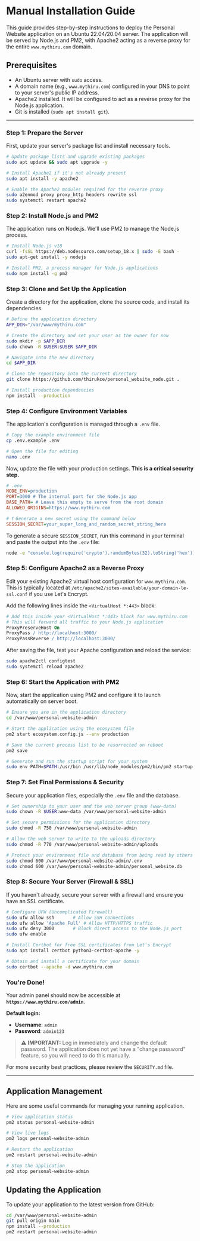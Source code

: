 # Manual Installation Guide

This guide provides step-by-step instructions to deploy the Personal Website application on an Ubuntu 22.04/20.04 server. The application will be served by Node.js and PM2, with Apache2 acting as a reverse proxy for the entire `www.mythiru.com` domain.

## Prerequisites

*   An Ubuntu server with `sudo` access.
*   A domain name (e.g., `www.mythiru.com`) configured in your DNS to point to your server's public IP address.
*   Apache2 installed. It will be configured to act as a reverse proxy for the Node.js application.
*   Git is installed (`sudo apt install git`).

---

### Step 1: Prepare the Server

First, update your server's package list and install necessary tools.

```bash
# Update package lists and upgrade existing packages
sudo apt update && sudo apt upgrade -y

# Install Apache2 if it's not already present
sudo apt install -y apache2

# Enable the Apache2 modules required for the reverse proxy
sudo a2enmod proxy proxy_http headers rewrite ssl
sudo systemctl restart apache2
```

### Step 2: Install Node.js and PM2

The application runs on Node.js. We'll use PM2 to manage the Node.js process.

```bash
# Install Node.js v18
curl -fsSL https://deb.nodesource.com/setup_18.x | sudo -E bash -
sudo apt-get install -y nodejs

# Install PM2, a process manager for Node.js applications
sudo npm install -g pm2
```

### Step 3: Clone and Set Up the Application

Create a directory for the application, clone the source code, and install its dependencies.

```bash
# Define the application directory
APP_DIR="/var/www/mythiru.com"

# Create the directory and set your user as the owner for now
sudo mkdir -p $APP_DIR
sudo chown -R $USER:$USER $APP_DIR

# Navigate into the new directory
cd $APP_DIR

# Clone the repository into the current directory
git clone https://github.com/thirukce/personal_website_node.git .

# Install production dependencies
npm install --production
```

### Step 4: Configure Environment Variables

The application's configuration is managed through a `.env` file.

```bash
# Copy the example environment file
cp .env.example .env

# Open the file for editing
nano .env
```

Now, update the file with your production settings. **This is a critical security step.**

```ini
# .env
NODE_ENV=production
PORT=3000 # The internal port for the Node.js app
BASE_PATH= # Leave this empty to serve from the root domain
ALLOWED_ORIGINS=https://www.mythiru.com

# ❗️ Generate a new secret using the command below
SESSION_SECRET=your_super_long_and_random_secret_string_here
```

To generate a secure `SESSION_SECRET`, run this command in your terminal and paste the output into the `.env` file:
```bash
node -e "console.log(require('crypto').randomBytes(32).toString('hex'))"
```

### Step 5: Configure Apache2 as a Reverse Proxy

Edit your existing Apache2 virtual host configuration for `www.mythiru.com`. This is typically located at `/etc/apache2/sites-available/your-domain-le-ssl.conf` if you use Let's Encrypt.

Add the following lines inside the `<VirtualHost *:443>` block:

```apache
# Add this inside your <VirtualHost *:443> block for www.mythiru.com
# This will forward all traffic to your Node.js application
ProxyPreserveHost On
ProxyPass / http://localhost:3000/
ProxyPassReverse / http://localhost:3000/
```

After saving the file, test your Apache configuration and reload the service:

```bash
sudo apache2ctl configtest
sudo systemctl reload apache2
```

### Step 6: Start the Application with PM2

Now, start the application using PM2 and configure it to launch automatically on server boot.

```bash
# Ensure you are in the application directory
cd /var/www/personal-website-admin

# Start the application using the ecosystem file
pm2 start ecosystem.config.js --env production

# Save the current process list to be resurrected on reboot
pm2 save

# Generate and run the startup script for your system
sudo env PATH=$PATH:/usr/bin /usr/lib/node_modules/pm2/bin/pm2 startup systemd -u $USER --hp /home/$USER
```

### Step 7: Set Final Permissions & Security

Secure your application files, especially the `.env` file and the database.

```bash
# Set ownership to your user and the web server group (www-data)
sudo chown -R $USER:www-data /var/www/personal-website-admin

# Set secure permissions for the application directory
sudo chmod -R 750 /var/www/personal-website-admin

# Allow the web server to write to the uploads directory
sudo chmod -R 770 /var/www/personal-website-admin/uploads

# Protect your environment file and database from being read by others
sudo chmod 600 /var/www/personal-website-admin/.env
sudo chmod 600 /var/www/personal-website-admin/personal_website.db
```

### Step 8: Secure Your Server (Firewall & SSL)

If you haven't already, secure your server with a firewall and ensure you have an SSL certificate.

```bash
# Configure UFW (Uncomplicated Firewall)
sudo ufw allow ssh       # Allow SSH connections
sudo ufw allow 'Apache Full' # Allow HTTP/HTTPS traffic
sudo ufw deny 3000       # Block direct access to the Node.js port
sudo ufw enable

# Install Certbot for free SSL certificates from Let's Encrypt
sudo apt install certbot python3-certbot-apache -y

# Obtain and install a certificate for your domain
sudo certbot --apache -d www.mythiru.com
```

### You're Done!

Your admin panel should now be accessible at **`https://www.mythiru.com/admin`**.

**Default login:**
*   **Username**: `admin`
*   **Password**: `admin123`

> ⚠️ **IMPORTANT:** Log in immediately and change the default password. The application does not yet have a "change password" feature, so you will need to do this manually.

For more security best practices, please review the `SECURITY.md` file.

---
## Application Management

Here are some useful commands for managing your running application.

```bash
# View application status
pm2 status personal-website-admin

# View live logs
pm2 logs personal-website-admin

# Restart the application
pm2 restart personal-website-admin

# Stop the application
pm2 stop personal-website-admin
```

## Updating the Application

To update your application to the latest version from GitHub:

```bash
cd /var/www/personal-website-admin
git pull origin main
npm install --production
pm2 restart personal-website-admin
```